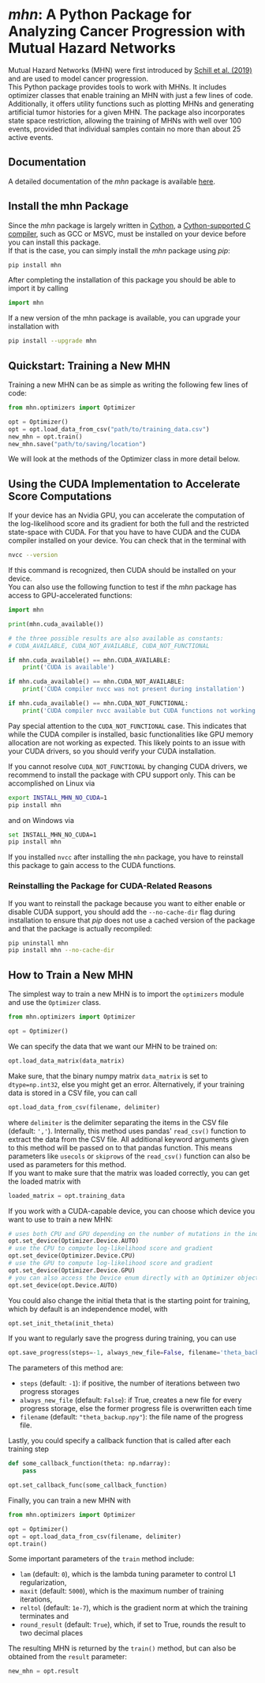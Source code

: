 # *mhn*: A Python Package for Analyzing Cancer Progression with Mutual Hazard Networks

Mutual Hazard Networks (MHN) were first introduced by [Schill et al. (2019)](https://academic.oup.com/bioinformatics/article/36/1/241/5524604)
and are used to model cancer progression.  
This Python package provides tools to work with MHNs. It includes optimizer classes that enable 
training an MHN with just a few lines of code. Additionally, it offers utility functions such 
as plotting MHNs and generating artificial tumor histories for a given MHN.
The package also incorporates state space restriction, allowing the training of 
MHNs with well over 100 events, provided that individual samples contain no more 
than about 25 active events.

## Documentation

A detailed documentation of the *mhn* package is available [here](https://learnmhn.readthedocs.io/en/latest/index.html).

## Install the mhn Package

Since the *mhn* package is largely written in [Cython](https://cython.org/), a [Cython-supported C compiler](https://cython.readthedocs.io/en/latest/src/quickstart/install.html),
such as GCC or MSVC, must be installed on your device before you can install this package.  
If that is the case, you can simply install the *mhn* package using *pip*:

```bash
pip install mhn
```

After completing the installation of this package you should be able to import it by calling
```python
import mhn
```

If a new version of the mhn package is available, you can upgrade your installation with
```bash
pip install --upgrade mhn
```

## Quickstart: Training a New MHN

Training a new MHN can be as simple as writing the following few lines of code:

```python
from mhn.optimizers import Optimizer

opt = Optimizer()
opt = opt.load_data_from_csv("path/to/training_data.csv")
new_mhn = opt.train()
new_mhn.save("path/to/saving/location")
```
We will look at the methods of the Optimizer class in more detail below.

## Using the CUDA Implementation to Accelerate Score Computations
If your device has an Nvidia GPU, you can accelerate the computation of the log-likelihood score and its gradient for
both the full and the restricted state-space with CUDA. 
For that you have to have CUDA and the CUDA compiler
installed on your device. You can check that in the terminal with
```bash
nvcc --version
```
If this command is recognized, then CUDA should be installed on your device.  
You can also use the following function to test if the *mhn* package has access to 
GPU-accelerated  functions:
```python
import mhn

print(mhn.cuda_available())

# the three possible results are also available as constants:
# CUDA_AVAILABLE, CUDA_NOT_AVAILABLE, CUDA_NOT_FUNCTIONAL

if mhn.cuda_available() == mhn.CUDA_AVAILABLE:
    print('CUDA is available')

if mhn.cuda_available() == mhn.CUDA_NOT_AVAILABLE:
    print('CUDA compiler nvcc was not present during installation')

if mhn.cuda_available() == mhn.CUDA_NOT_FUNCTIONAL:
    print('CUDA compiler nvcc available but CUDA functions not working. Check CUDA installation')
```

Pay special attention to the ```CUDA_NOT_FUNCTIONAL``` case. This indicates that while 
the CUDA compiler is installed, basic functionalities like GPU memory allocation 
are not working as expected. This likely points to an issue with your CUDA drivers, 
so you should verify your CUDA installation.

If you cannot resolve ```CUDA_NOT_FUNCTIONAL``` by changing CUDA drivers, we recommend to install the package with CPU support only.
This can be accomplished on Linux via
```bash
export INSTALL_MHN_NO_CUDA=1
pip install mhn
```
and on Windows via
```bash
set INSTALL_MHN_NO_CUDA=1
pip install mhn
```


If you installed ``nvcc`` after installing the ``mhn`` package, you have to
reinstall this package to gain access to the CUDA functions.

### Reinstalling the Package for CUDA-Related Reasons

If you want to reinstall the package because you want to either 
enable or disable CUDA support, you should add the ```--no-cache-dir``` flag during 
installation to ensure that *pip* does not use a cached version of the 
package and that the package is actually recompiled:

```bash
pip uninstall mhn
pip install mhn --no-cache-dir
```

## How to Train a New MHN

The simplest way to train a new MHN is to import the ```optimizers``` module and
use the ```Optimizer``` class.

```python
from mhn.optimizers import Optimizer

opt = Optimizer()
```
We can specify the data that we want our MHN to be trained on:
```python
opt.load_data_matrix(data_matrix)
```
Make sure, that the binary numpy matrix ```data_matrix``` is set to ```dtype=np.int32```, else you 
might get an error. Alternatively, if your training data is stored in a CSV file, you can call
```python
opt.load_data_from_csv(filename, delimiter)
```
where ```delimiter``` is the delimiter separating the items in the CSV file (default: ``','``). 
Internally, this method uses pandas' ```read_csv()``` function to extract the data from the CSV file.
All additional keyword arguments given to this method will be passed on to that
pandas function. This means parameters like ```usecols``` or ```skiprows``` of the ```read_csv()```
function can also be used as parameters for this method.  
If you want to make sure that the matrix was loaded correctly, you can get 
the loaded matrix with

```python
loaded_matrix = opt.training_data
```
If you work with a CUDA-capable device, you can choose which device you want to use to 
train a new MHN:
```python
# uses both CPU and GPU depending on the number of mutations in the individual sample
opt.set_device(Optimizer.Device.AUTO)
# use the CPU to compute log-likelihood score and gradient
opt.set_device(Optimizer.Device.CPU)
# use the GPU to compute log-likelihood score and gradient
opt.set_device(Optimizer.Device.GPU)
# you can also access the Device enum directly with an Optimizer object
opt.set_device(opt.Device.AUTO)
```
You could also change the initial theta that is the starting point for training, which by default
is an independence model, with
```python
opt.set_init_theta(init_theta)
```
If you want to regularly save the progress during training, you can use
```python
opt.save_progress(steps=-1, always_new_file=False, filename='theta_backup.npy')
```
The parameters of this method are:  
- ``steps`` (default: ``-1``): if positive, the number of iterations between two progress storages  
- ``always_new_file`` (default: ``False``): if True, creates a new file for every progress storage, 
else the former progress file is overwritten each time  
- ``filename`` (default: ``"theta_backup.npy"``): the file name of the progress file.

Lastly, you could specify a callback function that is called after each training step
```python
def some_callback_function(theta: np.ndarray):
    pass

opt.set_callback_func(some_callback_function)
```

Finally, you can train a new MHN with

```python
from mhn.optimizers import Optimizer

opt = Optimizer()
opt = opt.load_data_from_csv(filename, delimiter)
opt.train()
```
Some important parameters of the ``train`` method include:  
- ``lam`` (default: ``0``), which is
the lambda tuning parameter to control L1 regularization,  
- ``maxit`` (default: ``5000``), which is the maximum
number of training iterations,  
- ```reltol``` (default: ``1e-7``), which is the gradient norm at which the training terminates and  
- ```round_result``` (default: ``True``), which, if set to True, rounds the result to two decimal places  
  
The resulting MHN is returned by the ```train()``` method, but can also be obtained
from the ```result``` parameter:
```python
new_mhn = opt.result
```
